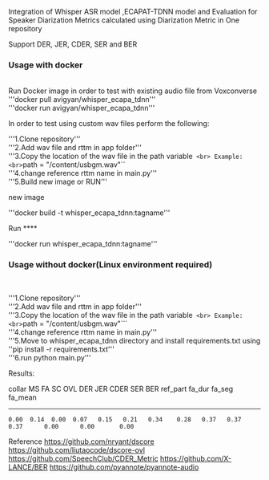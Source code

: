 Integration of Whisper ASR model ,ECAPAT-TDNN model and  Evaluation for Speaker Diarization
Metrics calculated using Diarization Metric in One repository

Support DER, JER, CDER, SER and BER

<h3>Usage with docker</h3> <br>
Run Docker image in order to test with existing audio file from Voxconverse  <br>
'''docker pull avigyan/whisper_ecapa_tdnn'''  <br>
'''docker run avigyan/whisper_ecapa_tdnn'''  <br>

In order to test using custom wav files perform the following:  <br>

'''1.Clone repository'''  <br> 
'''2.Add wav file and rttm in app folder'''  <br>
'''3.Copy the location of the wav file in the path variable```  <br>
Example:  <br>
```path = "/content/usbgm.wav"``  <br>
'''4.change reference rttm name in main.py'''  <br>
'''5.Build new image or RUN'''  <br>

new image  <br>

'''docker build -t whisper_ecapa_tdnn:tagname'''  <br>

Run ****
 
'''docker run whisper_ecapa_tdnn:tagname''' <br>

<h3>Usage without docker(Linux environment required) </h3> <br>

'''1.Clone repository'''  <br>
'''2.Add wav file and rttm in app folder'''  <br>
'''3.Copy the location of the wav file in the path variable```  <br>
Example: <br>
```path = "/content/usbgm.wav"```  <br>
'''4.change reference rttm name in main.py'''  <br>
'''5.Move to whisper_ecapa_tdnn directory and install requirements.txt using ''pip install -r requirements.txt''' <br>
'''6.run python main.py'''  <br>


Results:

  collar    MS    FA    SC    OVL    DER    JER    CDER    SER    BER    ref_part    fa_dur    fa_seg    fa_mean
--------  ----  ----  ----  -----  -----  -----  ------  -----  -----  ----------  --------  --------  ---------
    0.00  0.14  0.00  0.07   0.15   0.21   0.34    0.28   0.37   0.37        0.37      0.00      0.00       0.00
Reference
https://github.com/nryant/dscore
https://github.com/liutaocode/dscore-ovl
https://github.com/SpeechClub/CDER_Metric
https://github.com/X-LANCE/BER
https://github.com/pyannote/pyannote-audio
